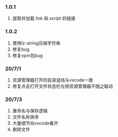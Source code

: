 ### 1.0.1
1. 提取并加载 link 和 script 的链接

### 1.0.2
1. 使用lz-string压缩字符串
2. 修复bug
3. 修复npm包bug


### 20/7/1
1. 资源管理器打开的目录竖线与vscode一致
2. 修复点击打开文件状态栏左侧资源管理器不随之联动
   
### 20/7/3
1. 重命名与保存逻辑
2. 文件名称排序
3. 大量细节向vscode看齐
4. 删除文件